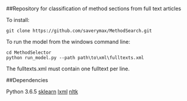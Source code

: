 ##Repository for classification of method sections from full text articles


To install:
```
git clone https://github.com/saverymax/MethodSearch.git
```

To run the model from the windows command line:
```
cd MethodSelector
python run_model.py --path path\to\xml\fulltexts.xml

```
The fulltexts.xml must contain one fulltext per line. 


##Dependencies

Python 3.6.5
[sklearn](http://scikit-learn.org/stable/install.html)
[lxml](https://lxml.de/installation.html)
[nltk](http://www.nltk.org/install.html)

